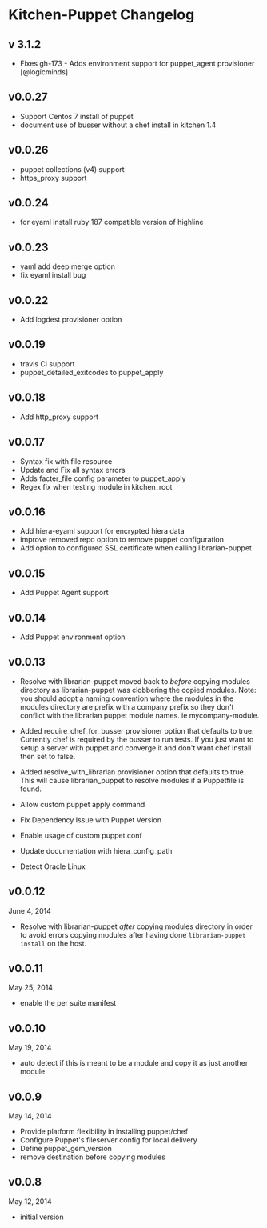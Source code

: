 # Kitchen-Puppet Changelog

## v 3.1.2
* Fixes gh-173 - Adds environment support for puppet_agent provisioner [@logicminds]

## v0.0.27
* Support Centos 7 install of puppet
* document use of busser without a chef install in kitchen 1.4

## v0.0.26
* puppet collections (v4) support
* https_proxy support

## v0.0.24
* for eyaml install ruby 187 compatible version of highline

## v0.0.23
* yaml add deep merge option
* fix eyaml install bug

## v0.0.22
* Add logdest provisioner option

## v0.0.19
*  travis Ci support
*  puppet_detailed_exitcodes to puppet_apply


## v0.0.18
* Add http_proxy support

## v0.0.17
* Syntax fix with file resource
* Update and Fix all syntax errors
* Adds facter_file config parameter to puppet_apply
* Regex fix when testing module in kitchen_root

## v0.0.16
* Add hiera-eyaml support for encrypted hiera data
* improve removed repo option to remove puppet configuration
* Add option to configured SSL certificate when calling librarian-puppet

## v0.0.15
* Add Puppet Agent support

##  v0.0.14
* Add Puppet environment option

## v0.0.13
* Resolve with librarian-puppet moved back to *before* copying modules directory as librarian-puppet was clobbering the copied modules.
  Note: you should adopt a naming convention where the modules in the modules directory are prefix with a company prefix so they don't
  conflict with the librarian puppet module names. ie mycompany-module.

* Added require_chef_for_busser provisioner option that defaults to true. Currently chef is required by the busser to run tests.
  If you just want to setup a server with puppet and converge it and don't want chef install then set to false.

* Added resolve_with_librarian provisioner option that defaults to true. This will cause librarian_puppet to resolve modules if a Puppetfile is found.

* Allow custom puppet apply command

* Fix Dependency Issue with Puppet Version

* Enable usage of custom puppet.conf

* Update documentation with hiera_config_path

* Detect Oracle Linux

## v0.0.12
June 4, 2014
* Resolve with librarian-puppet *after* copying modules directory in order to avoid errors copying modules after having done
 `librarian-puppet install` on the host.

## v0.0.11
May 25, 2014
* enable the per suite manifest

## v0.0.10
May 19, 2014
* auto detect if this is meant to be a module and copy it as just another module

## v0.0.9
May 14, 2014
* Provide platform flexibility in installing puppet/chef
* Configure Puppet's fileserver config for local delivery
* Define puppet_gem_version
* remove destination before copying modules

## v0.0.8
May 12, 2014
* initial version
